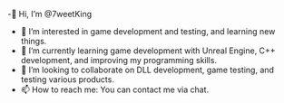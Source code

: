 -👋 Hi, I’m @7weetKing
- 👀 I’m interested in game development and testing, and learning new things.
- 🌱 I’m currently learning game development with Unreal Engine, C++ development, and improving my programming skills.
- 💞️ I’m looking to collaborate on DLL development, game testing, and testing various products.
- 📫 How to reach me: You can contact me via chat.
<!---
7weetKing/7weetKing is a ✨ special ✨ repository because its `README.md` (this file) appears on your GitHub profile.
You can click the Preview link to take a look at your changes.
--->
